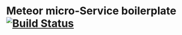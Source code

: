 # Meteor micro-Service boilerplate [![Build Status](https://travis-ci.org/RedLeap/meteor-service-boilerplate.svg?branch=master)](https://travis-ci.org/RedLeap/meteor-service-boilerplate)
